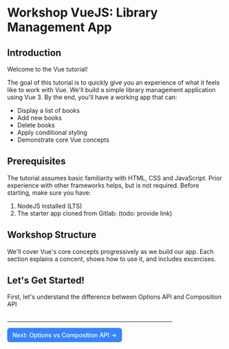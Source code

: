 # Workshop VueJS: Library Management App

## Introduction

Welcome to the Vue tutorial!

The goal of this tutorial is to quickly give you an experience of what it feels like to work with Vue. We'll build a simple library management application using Vue 3. By the end, you'll have a working app that can:

- Display a list of books
- Add new books
- Delete books
- Apply conditional styling
- Demonstrate core Vue concepts

## Prerequisites

The tutorial assumes basic familiarity with HTML, CSS and JavaScript. Prior experience with other frameworks helps, but is not required.
Before starting, make sure you have:

1. NodeJS installed (LTS)
2. The starter app cloned from Gitlab: (todo: provide link)

## Workshop Structure

We'll cover Vue's core concepts progressively as we build our app. Each section explains a concent, shows how to use it, and includes excercises.

## Let's Get Started!

First, let's understand the difference between Options API and Composition API

<hr style="max-width:24rem; margin-top:2rem"/>
<a href="1. options-vs-composition.md" style="display: inline-flex; align-items: center; justify-content: center; padding: 6px 12px; background-color: #3b82f6; color: white; text-decoration: none; border-radius: 6px; font-weight: 500; font-size: 14px; line-height: 1.5; transition: all 0.2s ease; box-shadow: 0 1px 2px rgba(0,0,0,0.05);">
  Next: Options vs Composition API →
</a>
